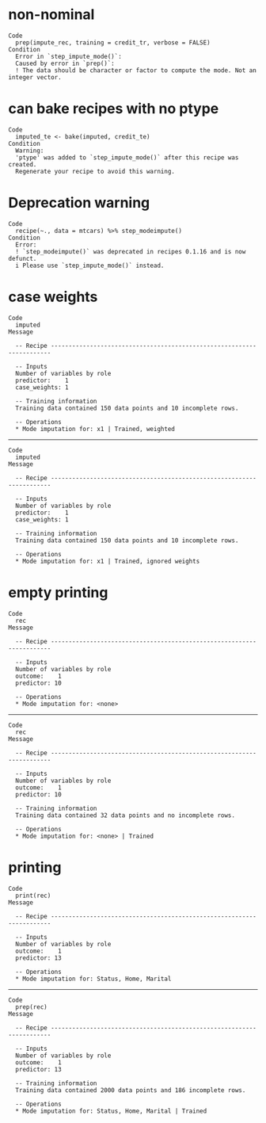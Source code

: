 # non-nominal

    Code
      prep(impute_rec, training = credit_tr, verbose = FALSE)
    Condition
      Error in `step_impute_mode()`:
      Caused by error in `prep()`:
      ! The data should be character or factor to compute the mode. Not an integer vector.

# can bake recipes with no ptype

    Code
      imputed_te <- bake(imputed, credit_te)
    Condition
      Warning:
      'ptype' was added to `step_impute_mode()` after this recipe was created.
      Regenerate your recipe to avoid this warning.

# Deprecation warning

    Code
      recipe(~., data = mtcars) %>% step_modeimpute()
    Condition
      Error:
      ! `step_modeimpute()` was deprecated in recipes 0.1.16 and is now defunct.
      i Please use `step_impute_mode()` instead.

# case weights

    Code
      imputed
    Message
      
      -- Recipe ----------------------------------------------------------------------
      
      -- Inputs 
      Number of variables by role
      predictor:    1
      case_weights: 1
      
      -- Training information 
      Training data contained 150 data points and 10 incomplete rows.
      
      -- Operations 
      * Mode imputation for: x1 | Trained, weighted

---

    Code
      imputed
    Message
      
      -- Recipe ----------------------------------------------------------------------
      
      -- Inputs 
      Number of variables by role
      predictor:    1
      case_weights: 1
      
      -- Training information 
      Training data contained 150 data points and 10 incomplete rows.
      
      -- Operations 
      * Mode imputation for: x1 | Trained, ignored weights

# empty printing

    Code
      rec
    Message
      
      -- Recipe ----------------------------------------------------------------------
      
      -- Inputs 
      Number of variables by role
      outcome:    1
      predictor: 10
      
      -- Operations 
      * Mode imputation for: <none>

---

    Code
      rec
    Message
      
      -- Recipe ----------------------------------------------------------------------
      
      -- Inputs 
      Number of variables by role
      outcome:    1
      predictor: 10
      
      -- Training information 
      Training data contained 32 data points and no incomplete rows.
      
      -- Operations 
      * Mode imputation for: <none> | Trained

# printing

    Code
      print(rec)
    Message
      
      -- Recipe ----------------------------------------------------------------------
      
      -- Inputs 
      Number of variables by role
      outcome:    1
      predictor: 13
      
      -- Operations 
      * Mode imputation for: Status, Home, Marital

---

    Code
      prep(rec)
    Message
      
      -- Recipe ----------------------------------------------------------------------
      
      -- Inputs 
      Number of variables by role
      outcome:    1
      predictor: 13
      
      -- Training information 
      Training data contained 2000 data points and 186 incomplete rows.
      
      -- Operations 
      * Mode imputation for: Status, Home, Marital | Trained

